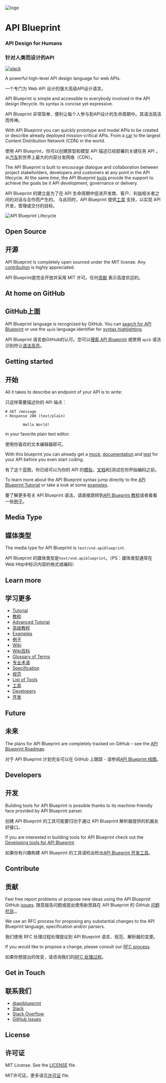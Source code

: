 ![logo](assets/logo_apiblueprint.png)

# API Blueprint
### API Design for Humans
### 针对人类而设计的API

[![slack](https://apiblueprint-slack.herokuapp.com/badge.svg)](https://apiblueprint-slack.herokuapp.com/)

A powerful high-level API design language for web APIs.

一个专门为 Web API 设计的强大高级API设计语言。

API Blueprint is simple and accessible to everybody involved in the API design
lifecycle. Its syntax is concise yet expressive.

API Blueprint 非常简单、便利让每个人参与到API设计的生命周期中。其语法简洁而传神。

With API Blueprint you can quickly prototype and model APIs to be created or
describe already deployed mission-critical APIs. From a [car][tesla] to the
largest Content Distribution Network (CDN) in the world.

使用 API Blueprint，你可以创建原型和模型 API 描述已经部署的关键任务 API 。
从[汽车][tesla]到世界上最大的内容分发网络（CDN）。

The API Blueprint is built to encourage dialogue and collaboration between
project stakeholders, developers and customers at any point in the API
lifecycle. At the same time, the API Blueprint [tools][] provide the support to
achieve the goals be it API development, governance or delivery.

API Blueprint 的建立是为了在 API 生命周期中促进开发商、客户、利益相关者之间的对话与合作而产生的。
与此同时，API Blueprint 提供[工具][tools] 支持，以实现 API 开发，管理或交付的目标。

![API Blueprint Lifecycle](assets/lifecycle.png)

[tesla]: https://github.com/timdorr/model-s-api/blob/master/apiary.apib
[tools]: http://apiblueprint.org/tools.html

## Open Source
## 开源
API Blueprint is completely open sourced under the MIT license.
Any [contribution][contribute] is highly appreciated.

API Blueprint是完全开放并采用 MIT 许可。任何[贡献][contribute] 表示高度欢迎的。

[contribute]: #Contribute

## At home on GitHub
## GitHub上面
API Blueprint language is recognized by GitHub. You can
[search for API Blueprint][search] or use the `apib` language identifier for
[syntax highlighting][gfm].

API Blueprint 语言由GitHub的认可。您可以[搜索 API Blueprint][search] 或使用 `apib` 语法识别符让[语法高亮][gfm]。

[search]: https://github.com/search?utf8=%E2%9C%93&q=language%3A%22API+Blueprint%22&type=Repositories&ref=advsearch&l=API+Blueprint&l=

[gfm]: https://help.github.com/articles/github-flavored-markdown/#syntax-highlighting

## Getting started
## 开始
All it takes to describe an endpoint of your API is to write:

只这样需要描述你的 API 端点：

```apib
# GET /message
+ Response 200 (text/plain)

        Hello World!
```

in your favorite plain text editor.

使用你喜欢的文本编辑器即可。

With this blueprint you can already get a [mock][], [documentation][] and
[test][] for your API before you even start coding.

有了这个蓝图，你已经可以为你的 API 的[模拟][mock]，[文档][documentation]和[测试[][test]在你开始编码之前。

To learn more about the API Blueprint syntax jump directly to the
[API Blueprint Tutorial][tutorial] or take a look at some [examples][].

要了解更多有关 API Blueprint 语法，请直接跳转到[API Blueprint 教程][tutorial]或者看看一些[例子][examples]。

[mock]: http://docs.apibstart.apiary.io/#reference/0/message/get?console=1
[documentation]: http://docs.apibstart.apiary.io
[test]: http://dredd.readthedocs.org/en/latest/
[tutorial]: Tutorial.md
[examples]: https://github.com/apiaryio/api-blueprint/tree/master/examples

## Media Type
## 媒体类型
The media type for API Blueprint is `text/vnd.apiblueprint`.

API Blueprint 的媒体类型是`text/vnd.apiblueprint`。（PS：媒体类型通常在Web Http中标识内容的格式或编码）

## Learn more
## 学习更多
- [Tutorial][tutorial]
- [教程][tutorial]
- [Advanced Tutorial][advanced_tutorial]
- [高级教程][advanced_tutorial]
- [Examples][examples]
- [例子][examples]
- [Wiki][wiki]
- [Wiki百科][wiki]
- [Glossary of Terms][glossary]
- [专业术语][glossary]
- [Specification][specification]
- [规范][specification]
- [List of Tools][tools]
- [工具][tools]
- [Developers][developers]
- [开发][developers]

[advanced_tutorial]: Advanced%20Tutorial.md
[glossary]: Glossary%20of%20Terms.md
[specification]: API%20Blueprint%20Specification.md
[wiki]: https://github.com/apiaryio/api-blueprint/wiki
[developers]: https://apiblueprint.org/developers.html

## Future
## 未来
The plans for API Blueprint are completely tracked on GitHub – see the
[API Blueprint Roadmap][roadmap].

对于 API Blueprint 计划完全可以在 GitHub 上跟踪 - 请参阅[API Blueprint 线图][roadmap]。

[roadmap]: https://github.com/apiaryio/api-blueprint/wiki/Roadmap

## Developers
## 开发
Building tools for API Blueprint is possible thanks to its machine-friendly face
provided by API Blueprint parser.

创建 API Blueprint 的工具可能要归功于通过 API Blueprint 解析器提供的机器友好接口。

If you are interested in building tools for API Blueprint check out the
[Developing tools for API Blueprint][developers].

如果你有兴趣构建 API Blueprint 的工具请检出检出[API Blueprint 开发工具][developers]。

## Contribute
## 贡献
Feel free report problems or propose new ideas using the API Blueprint GitHub
[issues][].
随意报告问题或提出使用新思路在 API Blueprint 的 GitHub [问题栏目][issues].。

We use an RFC process for proposing any substantial changes to the API
Blueprint language, specification and/or parsers.

我们使用 RFC 处理过程处理提议到 API
Blueprint 语言、规范、解析器的变更。

If you would like to propose a change, please consult our
[RFC process][rfc].

如果你想提出的改变，请咨询我们的[RFC 处理过程][rfc]。

[issues]: https://github.com/apiaryio/api-blueprint/issues
[rfc]: https://github.com/apiaryio/api-blueprint-rfcs

## Get in Touch
## 联系我们
- [@apiblueprint](https://twitter.com/apiblueprint)
- [Slack](https://apiblueprint-slack.herokuapp.com/)
- [Stack Overflow](http://stackoverflow.com/questions/tagged/apiblueprint)
- [GitHub Issues][issues]

## License
## 许可证
MIT License. See the [LICENSE](https://github.com/apiaryio/api-blueprint/blob/master/LICENSE)
file.

MIT许可证。更多请见[许可证](https://github.com/apiaryio/api-blueprint/blob/master/LICENSE)
file.
